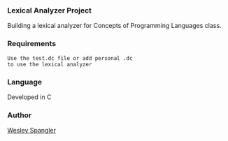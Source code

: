 ### Lexical Analyzer Project
Building a lexical analyzer for Concepts of Programming Languages class.

### Requirements
```
Use the test.dc file or add personal .dc
to use the lexical analyzer
```

### Language
Developed in C

### Author
[Wesley Spangler](https://github.com/InfiniteWes)

